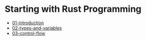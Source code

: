 # Starting with Rust Programming

* [01-introduction](01-introduction)
* [02-types-and-variables](02-types-and-variables)
* [03-control-flow]()

